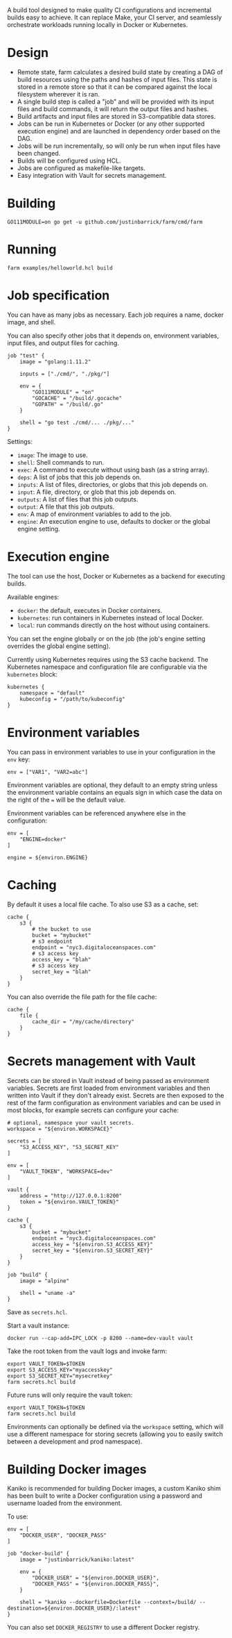 A build tool designed to make quality CI configurations and incremental builds easy to achieve. It
can replace Make, your CI server, and seamlessly orchestrate workloads running locally in Docker or
Kubernetes.

# Design

* Remote state, farm calculates a desired build state by creating a DAG of build resources
  using the paths and hashes of input files. This state is stored in a remote store so that
  it can be compared against the local filesystem wherever it is ran.
* A single build step is called a "job" and will be provided with its input files and
  build commands, it will return the output files and hashes.
* Build artifacts and input files are stored in S3-compatible data stores.
* Jobs can be run in Kubernetes or Docker (or any other supported execution engine) and are launched in dependency order based on the DAG.
* Jobs will be run incrementally, so will only be run when input files have been changed.
* Builds will be configured using HCL.
* Jobs are configured as makefile-like targets.
* Easy integration with Vault for secrets management.

# Building

```
GO111MODULE=on go get -u github.com/justinbarrick/farm/cmd/farm
```

# Running

```
farm examples/helloworld.hcl build
```

# Job specification

You can have as many jobs as necessary. Each job requires a name, docker image, and shell.

You can also specify other jobs that it depends on, environment variables, input files,
and output files for caching.

```
job "test" {
    image = "golang:1.11.2"

    inputs = ["./cmd/", "./pkg/"]

    env = {
        "GO111MODULE" = "on"
        "GOCACHE" = "/build/.gocache"
        "GOPATH" = "/build/.go"
    }

    shell = "go test ./cmd/... ./pkg/..."
}
```

Settings:

* `image`: The image to use.
* `shell`: Shell commands to run.
* `exec`: A command to execute without using bash (as a string array).
* `deps`: A list of jobs that this job depends on.
* `inputs`: A list of files, directories, or globs that this job depends on.
* `input`: A file, directory, or glob that this job depends on.
* `outputs`: A list of files that this job outputs.
* `output`: A file that this job outputs.
* `env`: A map of environment variables to add to the job.
* `engine`: An execution engine to use, defaults to docker or the global engine setting.

# Execution engine

The tool can use the host, Docker or Kubernetes as a backend for executing builds.

Available engines:

* `docker`: the default, executes in Docker containers.
* `kubernetes`: run containers in Kubernetes instead of local Docker.
* `local`: run commands directly on the host without using containers.

You can set the engine globally or on the job (the job's engine setting overrides the global engine setting).

Currently using Kubernetes requires using the S3 cache backend. The Kubernetes namespace and configuration
file are configurable via the `kubernetes` block:

```
kubernetes {
    namespace = "default"
    kubeconfig = "/path/to/kubeconfig"
}
```

# Environment variables

You can pass in environment variables to use in your configuration in the `env` key:

```
env = ["VAR1", "VAR2=abc"]
```

Environment variables are optional, they default to an empty string unless the environment
variable contains an equals sign in which case the data on the right of the `=` will be the
default value.

Environment variables can be referenced anywhere else in the configuration:

```
env = [
    "ENGINE=docker"
]

engine = ${environ.ENGINE}
```

# Caching

By default it uses a local file cache. To also use S3 as a cache, set:

```
cache {
    s3 {
        # the bucket to use
        bucket = "mybucket"
        # s3 endpoint
        endpoint = "nyc3.digitaloceanspaces.com"
        # s3 access key
        access_key = "blah"
        # s3 access key
        secret_key = "blah"
    }
}
```

You can also override the file path for the file cache:

```
cache {
    file {
        cache_dir = "/my/cache/directory"
    }
}
```

# Secrets management with Vault

Secrets can be stored in Vault instead of being passed as environment variables. Secrets are first
loaded from environment variables and then written into Vault if they don't already exist. Secrets
are then exposed to the rest of the farm configuration as environment variables and can be used
in most blocks, for example secrets can configure your cache:

```
# optional, namespace your vault secrets.
workspace = "${environ.WORKSPACE}"

secrets = [
    "S3_ACCESS_KEY", "S3_SECRET_KEY"
]

env = [
    "VAULT_TOKEN", "WORKSPACE=dev"
]

vault {
    address = "http://127.0.0.1:8200"
    token = "${environ.VAULT_TOKEN}"
}

cache {
    s3 {
        bucket = "mybucket"
        endpoint = "nyc3.digitaloceanspaces.com"
        access_key = "${environ.S3_ACCESS_KEY}"
        secret_key = "${environ.S3_SECRET_KEY}"
    }
}

job "build" {
    image = "alpine"

    shell = "uname -a"
}
```

Save as `secrets.hcl`.

Start a vault instance:

```
docker run --cap-add=IPC_LOCK -p 8200 --name=dev-vault vault
```

Take the root token from the vault logs and invoke farm:

```
export VAULT_TOKEN=$TOKEN
export S3_ACCESS_KEY="myaccesskey"
export S3_SECRET_KEY="mysecretkey"
farm secrets.hcl build
```

Future runs will only require the vault token:

```
export VAULT_TOKEN=$TOKEN
farm secrets.hcl build
```

Environments can optionally be defined via the `workspace` setting, which will use
a different namespace for storing secrets (allowing you to easily switch between a
development and prod namespace).

# Building Docker images

Kaniko is recommended for building Docker images, a custom Kaniko shim has been built
to write a Docker configuration using a password and username loaded from the environment.

To use:

```
env = [
    "DOCKER_USER", "DOCKER_PASS"
]

job "docker-build" {
    image = "justinbarrick/kaniko:latest"

    env = {
        "DOCKER_USER" = "${environ.DOCKER_USER}",
        "DOCKER_PASS" = "${environ.DOCKER_PASS}",
    }

    shell = "kaniko --dockerfile=Dockerfile --context=/build/ --destination=${environ.DOCKER_USER}/:latest"
}
```

You can also set `DOCKER_REGISTRY` to use a different Docker registry.
